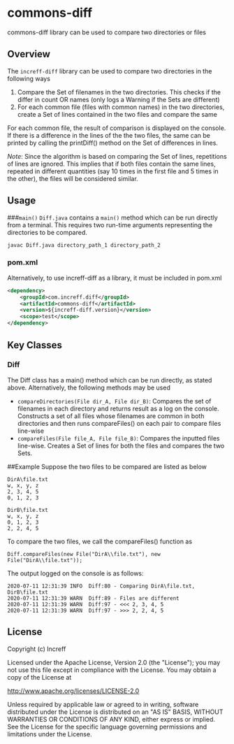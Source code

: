 # commons-diff
commons-diff library can be used to compare two directories or files

## Overview
The `increff-diff` library can be used to compare two directories in the following ways
1. Compare the Set of filenames in the two directories. This checks if the differ in count OR names (only logs a Warning if the Sets are different)
2. For each common file (files with common names) in the two directories, create a Set of lines contained in the two files and compare the same

For each common file, the result of comparison is displayed on the console. If there is a difference in the lines of the the two files, the same can be printed by calling the printDiff() method on the Set of differences in lines.

*Note*: Since the algorithm is based on comparing the Set of lines, repetitions of lines are ignored. This implies that if both files contain the same lines, repeated in different quantities (say 10 times in the first file and 5 times in the other), the files will be considered similar.

## Usage
###`main()`
`Diff.java` contains a `main()` method which can be run directly from a terminal. This requires two run-time arguments representing the directories to be compared.

`javac Diff.java directory_path_1 directory_path_2`

### pom.xml
Alternatively, to use increff-diff as a library, it must be included in pom.xml
```xml
<dependency>
    <groupId>com.increff.diff</groupId>
    <artifactId>commons-diff</artifactId>
    <version>${increff-diff.version}</version>
    <scope>test</scope>
</dependency>
```
## Key Classes
### Diff
The Diff class has a main() method which can be run directly, as stated above. Alternatively, the following methods may be used

- `compareDirectories(File dir_A, File dir_B)`: Compares the set of filenames in each directory and returns result as a log on the console. Constructs a set of all files whose filenames are common in both directories and then runs compareFiles() on each pair to compare files line-wise
- `compareFiles(File file_A, File file_B)`: Compares the inputted files line-wise. Creates a Set of lines for both the files and compares the two Sets.

##Example
Suppose the two files to be compared are listed as below
```
DirA\file.txt	
w, x, y, z
2, 3, 4, 5
0, 1, 2, 3

DirB\file.txt
w, x, y, z
0, 1, 2, 3
2, 2, 4, 5
```
To compare the two files, we call the compareFiles() function as

`Diff.compareFiles(new File("DirA\\file.txt"), new File("DirA\\file.txt"));`

The output logged on the console is as follows:
```
2020-07-11 12:31:39 INFO  Diff:80 - Comparing DirA\file.txt, DirB\file.txt
2020-07-11 12:31:39 WARN  Diff:89 - Files are different
2020-07-11 12:31:39 WARN  Diff:97 - <<< 2, 3, 4, 5
2020-07-11 12:31:39 WARN  Diff:97 - >>> 2, 2, 4, 5
```
## License
Copyright (c) Increff

Licensed under the Apache License, Version 2.0 (the "License"); you may not use this file except
in compliance with the License. You may obtain a copy of the License at

http://www.apache.org/licenses/LICENSE-2.0

Unless required by applicable law or agreed to in writing, software distributed under the License
is distributed on an "AS IS" BASIS, WITHOUT WARRANTIES OR CONDITIONS OF ANY KIND, either express
or implied. See the License for the specific language governing permissions and limitations under
the License.
